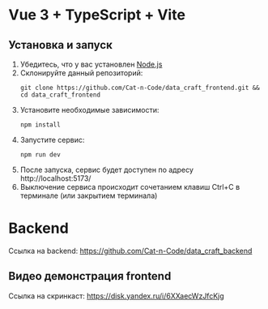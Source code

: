 # Vue 3 + TypeScript + Vite

## Установка и запуск
1. Убедитесь, что у вас установлен [Node.js](https://nodejs.org/en/download/package-manager)
2. Склонируйте данный репозиторий:
    ```shell
    git clone https://github.com/Cat-n-Code/data_craft_frontend.git && cd data_craft_frontend
    ```
3. Установите необходимые зависимости:
    ```shell
    npm install
    ```
4. Запустите сервис:
    ```shell
    npm run dev
    ```
5. После запуска, сервис будет доступен по адресу http://localhost:5173/
6. Выключение сервиса происходит сочетанием клавиш Ctrl+C в терминале (или закрытием терминала)


# Backend

Ссылка на backend: https://github.com/Cat-n-Code/data_craft_backend

## Видео демонстрация frontend
Ссылка на скринкаст: https://disk.yandex.ru/i/6XXaecWzJfcKjg
